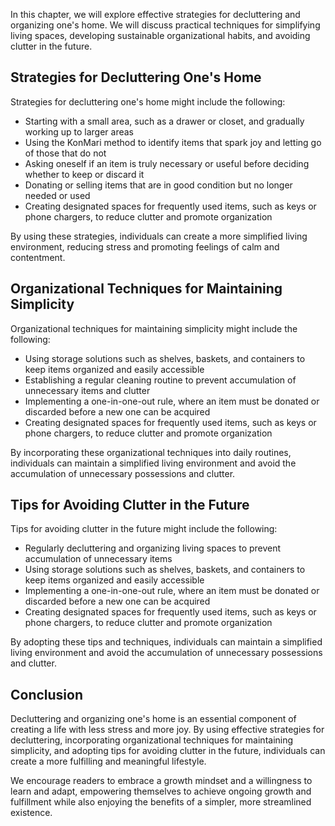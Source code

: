 
In this chapter, we will explore effective strategies for decluttering and organizing one's home. We will discuss practical techniques for simplifying living spaces, developing sustainable organizational habits, and avoiding clutter in the future.

Strategies for Decluttering One's Home
--------------------------------------

Strategies for decluttering one's home might include the following:

* Starting with a small area, such as a drawer or closet, and gradually working up to larger areas
* Using the KonMari method to identify items that spark joy and letting go of those that do not
* Asking oneself if an item is truly necessary or useful before deciding whether to keep or discard it
* Donating or selling items that are in good condition but no longer needed or used
* Creating designated spaces for frequently used items, such as keys or phone chargers, to reduce clutter and promote organization

By using these strategies, individuals can create a more simplified living environment, reducing stress and promoting feelings of calm and contentment.

Organizational Techniques for Maintaining Simplicity
----------------------------------------------------

Organizational techniques for maintaining simplicity might include the following:

* Using storage solutions such as shelves, baskets, and containers to keep items organized and easily accessible
* Establishing a regular cleaning routine to prevent accumulation of unnecessary items and clutter
* Implementing a one-in-one-out rule, where an item must be donated or discarded before a new one can be acquired
* Creating designated spaces for frequently used items, such as keys or phone chargers, to reduce clutter and promote organization

By incorporating these organizational techniques into daily routines, individuals can maintain a simplified living environment and avoid the accumulation of unnecessary possessions and clutter.

Tips for Avoiding Clutter in the Future
---------------------------------------

Tips for avoiding clutter in the future might include the following:

* Regularly decluttering and organizing living spaces to prevent accumulation of unnecessary items
* Using storage solutions such as shelves, baskets, and containers to keep items organized and easily accessible
* Implementing a one-in-one-out rule, where an item must be donated or discarded before a new one can be acquired
* Creating designated spaces for frequently used items, such as keys or phone chargers, to reduce clutter and promote organization

By adopting these tips and techniques, individuals can maintain a simplified living environment and avoid the accumulation of unnecessary possessions and clutter.

Conclusion
----------

Decluttering and organizing one's home is an essential component of creating a life with less stress and more joy. By using effective strategies for decluttering, incorporating organizational techniques for maintaining simplicity, and adopting tips for avoiding clutter in the future, individuals can create a more fulfilling and meaningful lifestyle.

We encourage readers to embrace a growth mindset and a willingness to learn and adapt, empowering themselves to achieve ongoing growth and fulfillment while also enjoying the benefits of a simpler, more streamlined existence.
